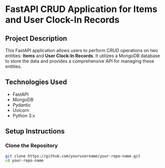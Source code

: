 # FastAPI CRUD Application for Items and User Clock-In Records

## Project Description
This FastAPI application allows users to perform CRUD operations on two entities: **Items** and **User Clock-In Records**. It utilizes a MongoDB database to store the data and provides a comprehensive API for managing these entities.

## Technologies Used
- FastAPI
- MongoDB
- Pydantic
- Uvicorn
- Python 3.x

## Setup Instructions

### Clone the Repository
```bash
git clone https://github.com/yourusername/your-repo-name.git
cd your-repo-name
